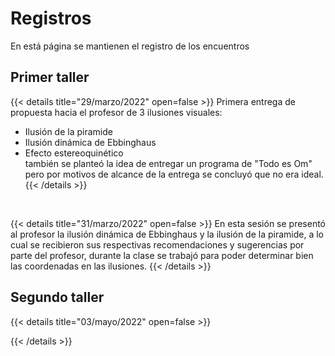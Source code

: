 # Registros

En está página se mantienen el registro de los encuentros

## Primer taller

{{< details title="29/marzo/2022" open=false >}}
Primera entrega de propuesta hacia el profesor de 3 ilusiones visuales:
- Ilusión de la piramide
- Ilusión dinámica de Ebbinghaus
- Efecto estereoquinético <br>
también se planteó la idea de entregar un programa de "Todo es Om" pero por motivos de alcance de la entrega se concluyó que no era ideal.
{{< /details >}}

<br>

{{< details title="31/marzo/2022" open=false >}}
En esta sesión se presentó al profesor la ilusión dinámica de Ebbinghaus y la ilusión de la piramide, a lo cual se recibieron sus respectivas recomendaciones y sugerencias por parte del profesor, durante la clase se trabajó para poder determinar bien las coordenadas en las ilusiones.
{{< /details >}}

## Segundo taller

{{< details title="03/mayo/2022" open=false >}}

{{< /details >}}